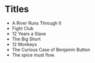 # Titles

- A River Runs Through It
- Fight Club
- 12 Years a Slave
- The Big Short
- 12 Monkeys
- The Curious Case of Benjamin Button
- The spice must flow.
